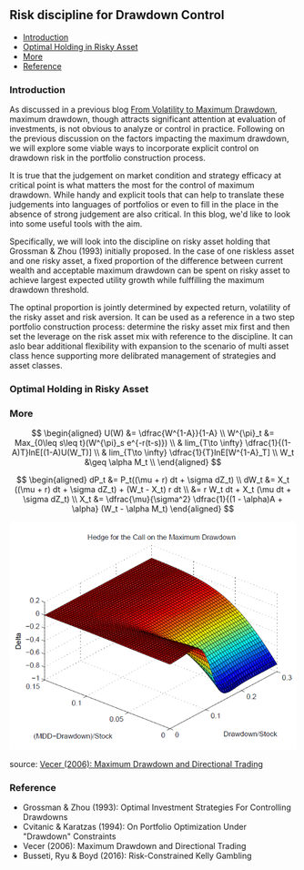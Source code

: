 #

## Risk discipline for Drawdown Control

- [Introduction](#introduction)
- [Optimal Holding in Risky Asset](#optimal)
- [More](#more)
- [Reference](#ref)

### Introduction <a name="introduction"></a>

As discussed in a previous blog [From Volatility to Maximum Drawdown](https://skybluerw.github.io/2023/10/15/max-drawdown.html), maximum drawdown, though attracts significant attention at evaluation of investments, is not obvious to analyze or control in practice. Following on the previous discussion on the factors impacting the maximum drawdown, we will explore some viable ways to incorporate explicit control on drawdown risk in the portfolio construction process. 

It is true that the judgement on market condition and strategy efficacy at critical point is what matters the most for the control of maximum drawdown. While handy and explicit tools that can help to translate these judgements into languages of portfolios or even to fill in the place in the absence of strong judgement are also critical. In this blog, we'd like to look into some useful tools with the aim. 

Specifically, we will look into the discipline on risky asset holding that Grossman & Zhou (1993) initially proposed. In the case of one riskless asset and one risky asset, a fixed proportion of the difference between current wealth and acceptable maximum drawdown can be spent on risky asset to achieve largest expected utility growth while fulffilling the maximum drawdown threshold. 

The optinal proportion is jointly determined by expected return, volatility of the risky asset and risk aversion. It can be used as a reference in a two step portfolio construction process: determine the risky asset mix first and then set the leverage on the risk asset mix with reference to the discipline. It can aslo bear additional flexibility with expansion to the scenario of multi asset class hence supporting more delibrated management of strategies and asset classes.


### Optimal Holding in Risky Asset <a name="optimal"></a>




### More <a name="more"></a>


$$
\begin{aligned}
U(W) &= \dfrac{W^{1-A}}{1-A} \\ 
W^{\pi}_t &= Max_{0\leq s\leq t}(W^{\pi}_s e^{-r(t-s)}) \\
& lim_{T\to \infty} \dfrac{1}{(1-A)T}lnE[(1-A)U(W_T)] \\
& lim_{T\to \infty} \dfrac{1}{T}lnE[W^{1-A}_T] \\
W_t &\geq \alpha M_t \\
\end{aligned}
$$

$$
\begin{aligned}
dP_t &= P_t((\mu + r) dt + \sigma dZ_t) \\
dW_t &= X_t ((\mu + r) dt + \sigma dZ_t) + (W_t - X_t) r dt \\
     &= r W_t dt + X_t (\mu dt + \sigma dZ_t) \\
X_t &= \dfrac{\mu}{\sigma^2} \dfrac{1}{(1 - \alpha)A + \alpha} (W_t - \alpha M_t)
\end{aligned}
$$




![Gaussian](https://raw.githubusercontent.com/SkyBlueRW/SkyBlueRW.github.io/main/_posts/asset/mdd_call_delta.png)

source: [Vecer (2006): Maximum Drawdown and Directional Trading](http://www.stat.columbia.edu/~vecer/maxdrawdown3.pdf)

### Reference <a name="ref"></a>
- Grossman & Zhou (1993): Optimal Investment Strategies For Controlling Drawdowns
- Cvitanic & Karatzas (1994): On Portfolio Optimization Under "Drawdown" Constraints
- Vecer (2006): Maximum Drawdown and Directional Trading
- Busseti, Ryu & Boyd (2016): Risk-Constrained Kelly Gambling


